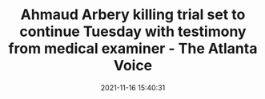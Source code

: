 ---
"title": "Ahmaud Arbery killing trial set to continue Tuesday with testimony from medical examiner - The Atlanta Voice"
"date": "2021-11-16 15:40:31"
"feed_name": "GOOGLENEWSCONSTRUCTION"
"feed_website": "https://news.google.com/search?q=construction%2Bincident&hl=en-US&gl=US&ceid=US:en"
"feed_rss": "https://news.google.com/rss/search?q=construction%2Bincident&hl=en-US&gl=US&ceid=US:en"
"link": "https://www.theatlantavoice.com/articles/ahmaud-arbery-killing-trial-set-to-continue-tuesday-with-testimony-from-medical-examiner/"
"source": "{'href': 'https://www.theatlantavoice.com', 'title': 'The Atlanta Voice'}"
"file": "_posts/2021-1-1-c21dac4a1797958ed3b4455ba30a881778e74df3.md"
"accident": "0"
"drilling": "0"
"dead": "0"
"injured": "0"
"arrested": "0"
"place": "unknown place"
"where": "unknown site"
"causes": "unknown"
"place_uri": "unknown place"
---